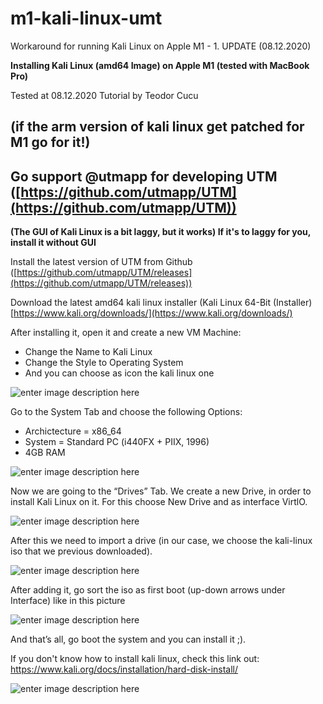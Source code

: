 # m1-kali-linux-umt
Workaround for running Kali Linux on Apple M1 - 1. UPDATE (08.12.2020)

**Installing Kali Linux (amd64 Image) on Apple M1 (tested with MacBook Pro)**

Tested at 08.12.2020 
Tutorial by Teodor Cucu
## (if the arm version of kali linux get patched for M1 go for it!)



## **Go support @utmapp for developing UTM ([https://github.com/utmapp/UTM](https://github.com/utmapp/UTM))**



**(The GUI of Kali Linux is a bit laggy, but it works) If it's to laggy for you, install it without GUI**


Install the latest version of UTM from Github ([https://github.com/utmapp/UTM/releases](https://github.com/utmapp/UTM/releases))

Download the latest amd64 kali linux installer (Kali Linux 64-Bit (Installer)
[https://www.kali.org/downloads/](https://www.kali.org/downloads/)

After installing it, open it and create a new VM Machine:
- Change the Name to Kali Linux
- Change the Style to Operating System
- And you can choose as icon the kali linux one

![enter image description here](https://i.ibb.co/gJ0FdMy/Bildschirmfoto-2020-12-08-um-17-21-56.png)

Go to the System Tab and choose the following Options:
- Archictecture = x86_64
- System = Standard PC (i440FX + PIIX, 1996)
- 4GB RAM

![enter image description here](https://i.ibb.co/yYtpyH4/Bildschirmfoto-2020-12-08-um-17-22-07.png)

Now we are going to the “Drives” Tab. We create a new Drive, in order to install Kali Linux on it. For this choose New Drive and as interface VirtlO.

![enter image description here](https://i.ibb.co/FWpCXDD/Bildschirmfoto-2020-12-08-um-17-22-45.png)

After this we need to import a drive (in our case, we choose the kali-linux iso that we previous downloaded).

![enter image description here](https://i.ibb.co/BVmNqZ5/Bildschirmfoto-2020-12-08-um-17-23-12.png)

After adding it, go sort the iso as first boot (up-down arrows under Interface) like in this picture

![enter image description here](https://i.ibb.co/FJ64HKW/Bildschirmfoto-2020-12-08-um-17-25-08.png)

And that’s all, go boot the system and you can install it ;).

If you don't know how to install kali linux, check this link out:
https://www.kali.org/docs/installation/hard-disk-install/


![enter image description here](https://i.ibb.co/PN77vJt/Bildschirmfoto-2020-12-08-um-00-16-00.png)
